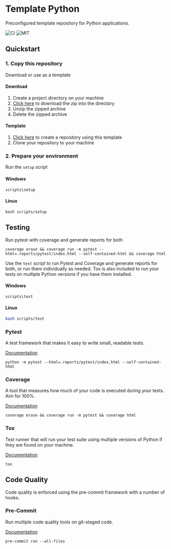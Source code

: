 # Template Python

Preconfigured template repository for Python applications.

![CI](https://github.com/harrelchris/template-python/actions/workflows/ci.yml/badge.svg)
![MIT](https://img.shields.io/github/license/harrelchris/template-python)

## Quickstart

### 1. Copy this repository

Download or use as a template

#### Download

1. Create a project directory on your machine
1. [Click here](https://github.com/harrelchris/template-python/archive/refs/heads/main.zip) to download the zip into the directory
1. Unzip the zipped archive
1. Delete the zipped archive

#### Template

1. [Click here](https://github.com/harrelchris/template-python/generate) to create a repository using this template
1. Clone your repository to your machine

### 2. Prepare your environment

Run the `setup` script

#### Windows

```shell
scripts\setup
```

#### Linux

```shell
bash scripts/setup
```

## Testing

Run pytest with coverage and generate reports for both

```shell
coverage erase && coverage run -m pytest --html=.reports/pytest/index.html --self-contained-html && coverage html
```

Use the `test` script to run Pytest and Coverage and generate reports for both, or run them individually as needed. Tox is also included to run your tests on multiple Python versions if you have them installed.

#### Windows

```shell
scripts\test
```

#### Linux

```bash
bash scripts/test
```

### Pytest

A test framework that makes it easy to write small, readable tests.

[Documentation](https://docs.pytest.org/)

```shell
python -m pytest --html=.reports/pytest/index.html --self-contained-html
```

### Coverage

A tool that measures how much of your code is executed during your tests. Aim for 100%.

[Documentation](https://coverage.readthedocs.io/)

```shell
coverage erase && coverage run -m pytest && coverage html
```

### Tox

Test runner that will run your test suite using multiple versions of Python if they are found on your machine.

[Documentation](https://tox.wiki/en/latest/)

```shell
tox
```

## Code Quality

Code quality is enforced using the pre-commit framework with a number of hooks.

### Pre-Commit

Run multiple code quality tools on git-staged code.

[Documentation](https://pre-commit.com/)

```shell
pre-commit run --all-files
```
